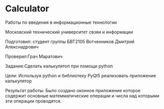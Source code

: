 # Calculator
Работы по введения в информационные технологии

Московский технический университет свзяи и информации

Подготовил: студент группы БВТ2105 Вотченников Дмитрий Алекснадрович

Проверил:Грач Маратович

Задание:Сделать калькулятоп при помощи python

Цели: Используя python и библиотеку PyQt5 реализовать приложение калькулятор 

Результат работы: Было создано оконное приложение которое содержит основные матемматические операции и числа над которыми эти операции проводятся.

